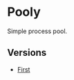# Pooly

Simple process pool.

## Versions
 * [First](https://github.com/jomei/pooly/tree/version_1)
